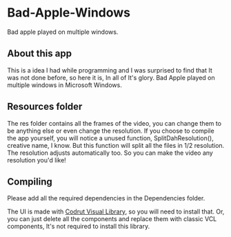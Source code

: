 # Bad-Apple-Windows
Bad apple played on multiple windows.

## About this app
This is a idea I had while programming and I was surprised to find that It was not done before, so here it is, In all of It's glory. Bad Apple played on multiple windows in Microsoft Windows.

## Resources folder
The res folder contains all the frames of the video, you can change them to be anything else or even change the resolution. If you choose to compile the app yourself, you will notice a unused function, SplitDahResolution(), creative name, I know. But this function will split all the files in 1/2 resolution.
The resolution adjusts automatically too. So you can make the video any resolution you'd like!

## Compiling
Please add all the required dependencies in the Dependencies folder. 

The UI is made with [Codrut Visual Library](https://github.com/Codrax/CodrutsVisualLibrary), so you will need to install that. Or, you can just delete all the components and replace them with classic VCL components, It's not required to install this library.
